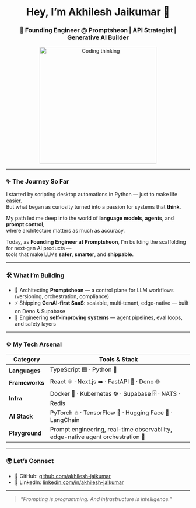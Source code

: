 <h1 align="center">Hey, I’m Akhilesh Jaikumar 👋</h1>
<h3 align="center">
🧠 Founding Engineer @ Promptsheon | API Strategist | Generative AI Builder
</h3>

<p align="center">
  <img src="https://media.giphy.com/media/qgQUggAC3Pfv687qPC/giphy.gif" width="320" alt="Coding thinking" />
</p>

---

### ✨ The Journey So Far  
I started by scripting desktop automations in Python — just to make life easier.  
But what began as curiosity turned into a passion for systems that **think**.  

My path led me deep into the world of **language models**, **agents**, and **prompt control**,  
where architecture matters as much as accuracy.

Today, as **Founding Engineer at Promptsheon**, I’m building the scaffolding for next‑gen AI products —  
tools that make LLMs **safer**, **smarter**, and **shippable**.

---

### 🛠️ What I’m Building  

- 🔧 Architecting **Promptsheon** — a control plane for LLM workflows  
  (versioning, orchestration, compliance)  
- ⚡ Shipping **GenAI‑first SaaS**: scalable, multi‑tenant, edge-native — built on Deno & Supabase  
- 🧠 Engineering **self‑improving systems** — agent pipelines, eval loops, and safety layers

---

### ⚙️ My Tech Arsenal  

| Category        | Tools & Stack                                                                          |
|-----------------|-----------------------------------------------------------------------------------------|
| **Languages**   | TypeScript 🟦 · Python 🐍                                                               |
| **Frameworks**  | React ⚛️ · Next.js ➡️ · FastAPI 🚀 · Deno 🌐                                             |
| **Infra**       | Docker 🐳 · Kubernetes ☸️ · Supabase 🗄️ · NATS · Redis                                   |
| **AI Stack**    | PyTorch 🔥 · TensorFlow 🧠 · Hugging Face 🤗 · LangChain                                 |
| **Playground**  | Prompt engineering, real-time observability, edge-native agent orchestration 🚀         |

---

### 🌍 Let’s Connect  

- 🔗 GitHub: [github.com/akhilesh-jaikumar](https://github.com/akhilesh-jaikumar)  
- 🔗 LinkedIn: [linkedin.com/in/akhilesh-jaikumar](https://linkedin.com/in/akhilesh-jaikumar)

---

> _“Prompting is programming. And infrastructure is intelligence.”_  
